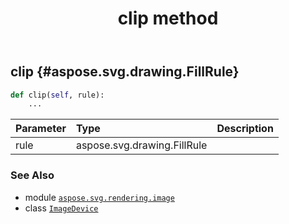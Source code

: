 ﻿---
title: clip method
second_title: Aspose.SVG for Python via .NET API References
description: 
type: docs
weight: 60
url: /python-net/aspose.svg.rendering.image/imagedevice/clip/
is_root: false
---

## clip {#aspose.svg.drawing.FillRule}





```python
def clip(self, rule):
    ...
```


| Parameter | Type | Description |
| :- | :- | :- |
| rule | aspose.svg.drawing.FillRule |  |



### See Also
* module [`aspose.svg.rendering.image`](../../)
* class [`ImageDevice`](/svg/python-net/aspose.svg.rendering.image/imagedevice)
